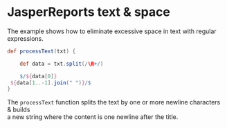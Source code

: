 # JasperReports text & space

The example shows how to eliminate excessive space in text with regular expressions.  

```groovy
def processText(txt) {

    def data = txt.split(/\R+/)

    $/${data[0]}
 ${data[1..-1].join(" ")}/$
}
```

The `processText` function splits the text by one or more newline characters & builds  
a new string where the content is one newline after the title.  
